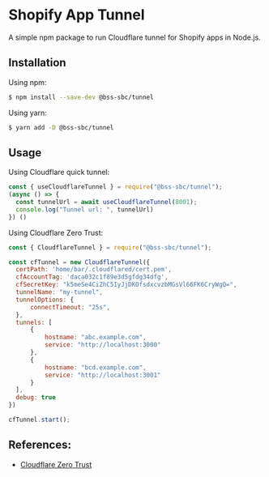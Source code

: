 # Shopify App Tunnel
A simple npm package to run Cloudflare tunnel for Shopify apps in Node.js.

## Installation
Using npm:
```bash
$ npm install --save-dev @bss-sbc/tunnel
```

Using yarn:
```bash
$ yarn add -D @bss-sbc/tunnel
```

## Usage
Using Cloudflare quick tunnel:
```javascript
const { useCloudflareTunnel } = require("@bss-sbc/tunnel");
(async () => {
  const tunnelUrl = await useCloudflareTunnel(8001);
  console.log("Tunnel url: ", tunnelUrl)
}) ()
```

Using Cloudflare Zero Trust:
```javascript
const { CloudflareTunnel } = require("@bss-sbc/tunnel");

const cfTunnel = new CloudflareTunnel({
  certPath: 'home/bar/.cloudflared/cert.pem',
  cfAccountTag: 'daca032c1f89e3d5gfdg34dfg',
  cfSecretKey: "k5meSe4CiZhC5IyJjDKOfsdxcvzbMGsVl66FK6CryWgQ=",
  tunnelName: "my-tunnel",
  tunnelOptions: {
      connectTimeout: "25s",
  },
  tunnels: [
      {
          hostname: "abc.example.com",
          service: "http://localhost:3000"
      },
      {
          hostname: "bcd.example.com",
          service: "http://localhost:3001"
      }
  ],
  debug: true
})

cfTunnel.start();
```


## References:
- <a href="https://developers.cloudflare.com/cloudflare-one/connections/connect-networks/install-and-setup/tunnel-guide">Cloudflare Zero Trust</a>

